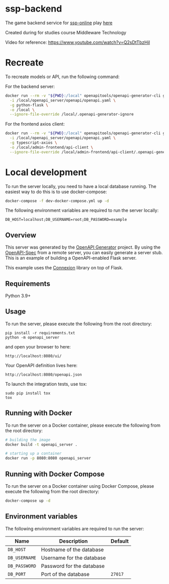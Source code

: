 # ssp-backend
The game backend service for [ssp-online](https://github.com/doofmars/ssp-online) play [here](https://doofmars.github.io/ssp-online/)

Created during for studies course Middleware Technology

Video for reference: https://www.youtube.com/watch?v=Q2sDtTbzHiI

# Recreate

To recreate models or API, run the following command:

For the backend server:
```bash
docker run --rm -v "${PWD}:/local" openapitools/openapi-generator-cli generate \
  -i /local/openapi_server/openapi/openapi.yaml \
  -g python-flask \
  -o /local \
  --ignore-file-override /local/.openapi-generator-ignore
```

For the frontend axios client:
```bash
docker run --rm -v "${PWD}:/local" openapitools/openapi-generator-cli generate \
  -i /local/openapi_server/openapi/openapi.yaml \
  -g typescript-axios \
  -o /local/admin-frontend/api-client \
  --ignore-file-override /local/admin-frontend/api-client/.openapi-generator-ignore
```

# Local development

To run the server locally, you need to have a local database running. The easiest way to do this is to use docker-compose:
```bash
docker-compose -f dev-docker-compose.yml up -d
```

The following environment variables are required to run the server locally:
```
DB_HOST=localhost;DB_USERNAME=root;DB_PASSWORD=example
```

## Overview
This server was generated by the [OpenAPI Generator](https://openapi-generator.tech) project. By using the
[OpenAPI-Spec](https://openapis.org) from a remote server, you can easily generate a server stub.  This
is an example of building a OpenAPI-enabled Flask server.

This example uses the [Connexion](https://github.com/zalando/connexion) library on top of Flask.

## Requirements
Python 3.9+

## Usage
To run the server, please execute the following from the root directory:

```
pip install -r requirements.txt
python -m openapi_server
```

and open your browser to here:

```
http://localhost:8080/ui/
```

Your OpenAPI definition lives here:

```
http://localhost:8080/openapi.json
```

To launch the integration tests, use tox:
```
sudo pip install tox
tox
```

## Running with Docker

To run the server on a Docker container, please execute the following from the root directory:

```bash
# building the image
docker build -t openapi_server .

# starting up a container
docker run -p 8080:8080 openapi_server
```

## Running with Docker Compose

To run the server on a Docker container using Docker Compose, please execute the following from the root directory:

```bash
docker-compose up -d
```

## Environment variables
The following environment variables are required to run the server:

| Name          | Description               | Default |
|---------------|---------------------------|---------|
| `DB_HOST`     | Hostname of the database  |         |
| `DB_USERNAME` | Username for the database |         |
| `DB_PASSWORD` | Password for the database |         |
| `DB_PORT`     | Port of the database      | `27017` |
